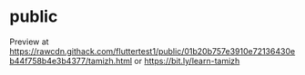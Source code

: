 # public
Preview at https://rawcdn.githack.com/fluttertest1/public/01b20b757e3910e72136430eb44f758b4e3b4377/tamizh.html
or 
https://bit.ly/learn-tamizh
